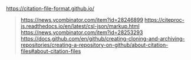 https://citation-file-format.github.io/
> https://news.ycombinator.com/item?id=28246899
> https://citeproc-js.readthedocs.io/en/latest/csl-json/markup.html
> https://news.ycombinator.com/item?id=28253293
> https://docs.github.com/en/github/creating-cloning-and-archiving-repositories/creating-a-repository-on-github/about-citation-files#about-citation-files 